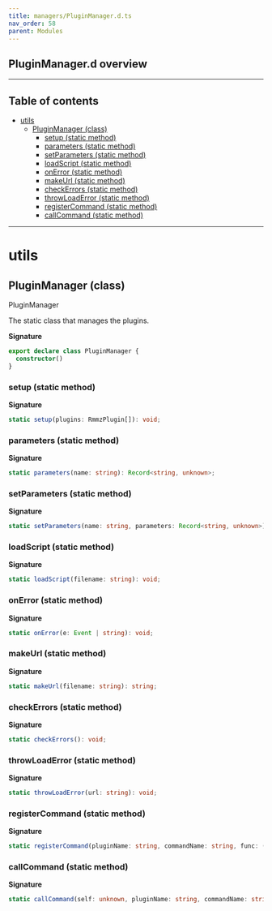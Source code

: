 ```yaml
---
title: managers/PluginManager.d.ts
nav_order: 58
parent: Modules
---
```


## PluginManager.d overview

---

<h2 class="text-delta">Table of contents</h2>

- [utils](#utils)
  - [PluginManager (class)](#pluginmanager-class)
    - [setup (static method)](#setup-static-method)
    - [parameters (static method)](#parameters-static-method)
    - [setParameters (static method)](#setparameters-static-method)
    - [loadScript (static method)](#loadscript-static-method)
    - [onError (static method)](#onerror-static-method)
    - [makeUrl (static method)](#makeurl-static-method)
    - [checkErrors (static method)](#checkerrors-static-method)
    - [throwLoadError (static method)](#throwloaderror-static-method)
    - [registerCommand (static method)](#registercommand-static-method)
    - [callCommand (static method)](#callcommand-static-method)

---

# utils

## PluginManager (class)

PluginManager

The static class that manages the plugins.

**Signature**

```ts
export declare class PluginManager {
  constructor()
}
```

### setup (static method)

**Signature**

```ts
static setup(plugins: RmmzPlugin[]): void;
```

### parameters (static method)

**Signature**

```ts
static parameters(name: string): Record<string, unknown>;
```

### setParameters (static method)

**Signature**

```ts
static setParameters(name: string, parameters: Record<string, unknown>): void;
```

### loadScript (static method)

**Signature**

```ts
static loadScript(filename: string): void;
```

### onError (static method)

**Signature**

```ts
static onError(e: Event | string): void;
```

### makeUrl (static method)

**Signature**

```ts
static makeUrl(filename: string): string;
```

### checkErrors (static method)

**Signature**

```ts
static checkErrors(): void;
```

### throwLoadError (static method)

**Signature**

```ts
static throwLoadError(url: string): void;
```

### registerCommand (static method)

**Signature**

```ts
static registerCommand(pluginName: string, commandName: string, func: () => void): void;
```

### callCommand (static method)

**Signature**

```ts
static callCommand(self: unknown, pluginName: string, commandName: string, args: unknown[]): void;
```
